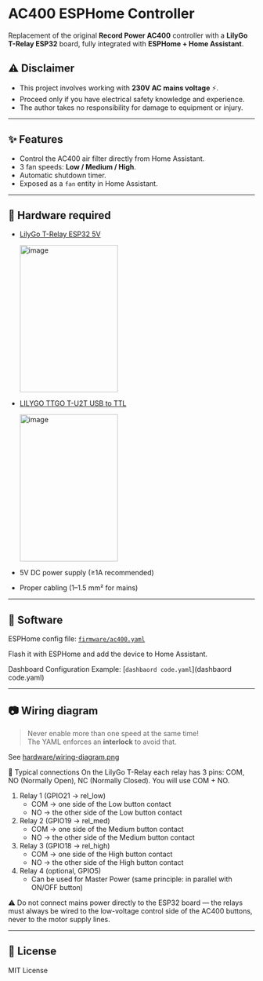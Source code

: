 # AC400 ESPHome Controller

Replacement of the original **Record Power AC400** controller with a **LilyGo T-Relay ESP32** board, fully integrated with **ESPHome + Home Assistant**.

## ⚠️ Disclaimer

- This project involves working with **230V AC mains voltage** ⚡.  
- Proceed only if you have electrical safety knowledge and experience.  
- The author takes no responsibility for damage to equipment or injury.

---

## ✨ Features

- Control the AC400 air filter directly from Home Assistant.
- 3 fan speeds: **Low / Medium / High**.
- Automatic shutdown timer.
- Exposed as a `fan` entity in Home Assistant.

---

## 🔧 Hardware required

- [LilyGo T-Relay ESP32 5V](https://lilygo.cc/products/t-relay)

   <img width="200" height="300" alt="image" src="https://github.com/user-attachments/assets/ef0c713e-f844-42cb-9574-a5446ba7de8e" />
 
- [LILYGO TTGO T-U2T USB to TTL](https://lilygo.cc/products/t-u2t)

  <img width="200" height="300" alt="image" src="https://github.com/user-attachments/assets/2c5a5989-8cd7-47a5-a2c8-fc181a68ce1b" />

- 5V DC power supply (≥1A recommended)
- Proper cabling (1–1.5 mm² for mains)

---

## 📑 Software

ESPHome config file: [`firmware/ac400.yaml`](firmware/AC400.yaml)

Flash it with ESPHome and add the device to Home Assistant.

Dashboard Configuration Example: [`dashbaord code.yaml`](dashbaord code.yaml) 

---

## 📷 Wiring diagram

> Never enable more than one speed at the same time!  
> The YAML enforces an **interlock** to avoid that.

See [hardware/wiring-diagram.png](hardware/wiring-diagram.png)

🔌 Typical connections
On the LilyGo T-Relay each relay has 3 pins: COM, NO (Normally Open), NC (Normally Closed). You will use COM + NO.
1. Relay 1 (GPIO21 → rel_low)
    * COM → one side of the Low button contact
    * NO → the other side of the Low button contact
2. Relay 2 (GPIO19 → rel_med)
    * COM → one side of the Medium button contact
    * NO → the other side of the Medium button contact
3. Relay 3 (GPIO18 → rel_high)
    * COM → one side of the High button contact
    * NO → the other side of the High button contact
4. Relay 4 (optional, GPIO5)
    * Can be used for Master Power (same principle: in parallel with ON/OFF button)

⚠️ Do not connect mains power directly to the ESP32 board — the relays must always be wired to the low-voltage control side of the AC400 buttons, never to the motor supply lines.


---

## 📜 License

MIT License

